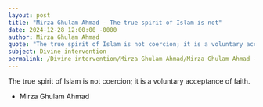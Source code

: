 ```yaml
---
layout: post
title: "Mirza Ghulam Ahmad - The true spirit of Islam is not"
date: 2024-12-28 12:00:00 -0000
author: Mirza Ghulam Ahmad
quote: "The true spirit of Islam is not coercion; it is a voluntary acceptance of faith."
subject: Divine intervention
permalink: /Divine intervention/Mirza Ghulam Ahmad/Mirza Ghulam Ahmad - The true spirit of Islam is not
---
```


The true spirit of Islam is not coercion; it is a voluntary acceptance of faith.

- Mirza Ghulam Ahmad
